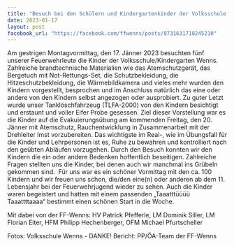 ```yaml
---
title: "Besuch bei den Schülern und Kindergartenkinder der Volksschule Wenns"
date: 2023-01-17
layout: post
facebook_url: "https://facebook.com/ffwenns/posts/8731631710245210"
---
```


Am gestrigen Montagvormittag, den 17. Jänner 2023 besuchten fünf unserer Feuerwehrleute die Kinder der Volksschule/Kindergarten Wenns. Zahlreiche brandtechnische Materialien wie das Atemschutzgerät, das Bergetuch mit Not-Rettungs-Set, die Schutzbekleidung, die Hitzeschutzbekleidung, die Wärmebildkamera und vieles mehr wurden den Kindern vorgestellt, besprochen und im Anschluss natürlich das eine oder andere von den Kindern selbst angezogen oder ausprobiert. Zu guter Letzt wurde unser Tanklöschfahrzeug (TLFA-2000) von den Kindern besichtigt und erstaunt und voller Eifer Probe gesessen. Ziel dieser Vorstellung war es die Kinder auf die Evakuierungsübung am kommenden Freitag, den 20. Jänner mit Atemschutz, Rauchentwicklung in Zusammenarbeit mit der Drehleiter Imst vorzubereiten. Das wichtigste im Real-, wie im Übungsfall für die Kinder und Lehrpersonen ist es, Ruhe zu bewahren und kontrolliert nach den geübten Abläufen vorzugehen. Durch den Besuch konnten wir den Kindern die ein oder andere Bedenken hoffentlich beseitigen. Zahlreiche Fragen stellten uns die Kinder, bei denen auch wir manchmal ins Grübeln gekommen sind. ️ Für uns war es ein schöner Vormittag mit den ca. 100 Kindern und wir freuen uns schon, die/den eine(n) oder anderen ab dem 11. Lebensjahr bei der Feuerwehrjugend wieder zu sehen. Auch die Kinder waren begeistert und hatten mit einem passenden „Taaatttüüüü Taaattttaaaa“ bestimmt einen schönen Start in die Woche. 

Mit dabei von der FF-Wenns:
HV Patrick Pfefferle, LM Dominik Siller, LM Florian Eiter, HFM Philipp Hechenberger, 
OFM Michael Pfurtscheller

Fotos: Volksschule Wenns - DANKE!
Bericht: PP/ÖA-Team der FF-Wenns